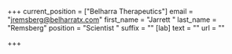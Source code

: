 +++
current_position = ["Belharra Therapeutics"]
email = "jremsberg@belharratx.com"
first_name = "Jarrett "
last_name = "Remsberg"
position = "Scientist "
suffix = ""
[lab]
text = ""
url = ""

+++
